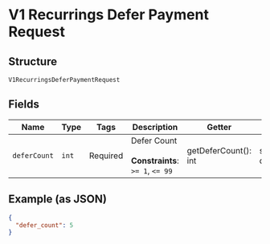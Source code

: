 
# V1 Recurrings Defer Payment Request

## Structure

`V1RecurringsDeferPaymentRequest`

## Fields

| Name | Type | Tags | Description | Getter | Setter |
|  --- | --- | --- | --- | --- | --- |
| `deferCount` | `int` | Required | Defer Count<br><br>**Constraints**: `>= 1`, `<= 99` | getDeferCount(): int | setDeferCount(int deferCount): void |

## Example (as JSON)

```json
{
  "defer_count": 5
}
```

